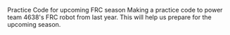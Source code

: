 Practice Code for upcoming FRC season
Making a practice code to power team 4638's FRC robot from last year.
This will help us prepare for the upcoming season.
